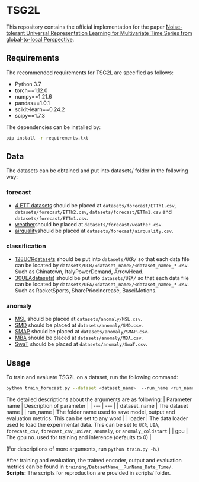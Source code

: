 # TSG2L
This repository contains the official implementation for the paper [Noise-tolerant Universal Representation Learning for Multivariate Time Series from global-to-local Perspective](https://pdf.sciencedirectassets.com/271505/1-s2.0-S0950705125X00022/1-s2.0-S0950705125001844/main.pdf?X-Amz-Security-Token=IQoJb3JpZ2luX2VjENz%2F%2F%2F%2F%2F%2F%2F%2F%2F%2FwEaCXVzLWVhc3QtMSJHMEUCIQCMV6xn4MZ0JE031C5amNBDLetvkpydkn1AuPrkzLL5LgIgTTazPtk5iHU2pqPmSVycjSzArpda9pu8yejdv0u5y%2FIqswUIJRAFGgwwNTkwMDM1NDY4NjUiDD%2BKrvw%2BtPVRDjBvDCqQBURSeTG6Iw6KRRxWMxFMuKCOsaoN17bMAVROZKHYhYTDxc%2Bp3%2BSRirTQsSy3irscl5lJ0KqzqAb8NuppNjxGd0uDg2VKW8jLYmrOksYooswohdlHhYOzZVyeVGy0ItMdqmJE4TFNlB3ScxvyTl%2FgtaXdUM%2FxiMn2r8tQqfJiL5qX0xUcAC1zq8a5ZSALiJCA2vEb%2F0EMarl0kyi7ruXLy06GoBIDqv34hEAYoZWjV%2BIs9GePmyNpY1wbH1GMYRaxr6%2Blh2QeleMauhOYFuvi73Xyd9iFQH31JPNkAXGOUvtTmLETCq577IiZ83nuYPgQ78aeG8qfIc8Agg3wtyYLW%2FSPFXrqWXH9VQDHZs4rJ0F9YIjjEfaefZeD2hz657Adn6118W6keiVnHaTdTRJeo1bJVIxRPfFHJ%2F49hH2R%2B7hjkZ1fBAeKYEXbaejA8YLXzL0suupCbZ6Ih4Kuu%2BHQbBm63lbAzZVJS0o4iwGjZ5umYtqQjA7xeL%2Bls0I3XFK3E%2BCokOiFS1ACSd4G4wWZlHqloog5%2BK3rrP%2BeUnAtQDbPvLcEAsVAOil%2Fbu5WumU%2F230fG21XBSLdWR61qkFt2WdNc1jDe3JgnuG9bVbPuGg4f9WvPkw08yDnNL29uSvypzi%2FMEYBYhWoes22KlATnVbqrbEFxYLQOSR7AlZiqKIgKT6F2BfG%2F%2FY%2BEf4%2F8aQ5iT6M8qCIA5AOHcIXR4ORw0yUP7G%2BQdcNw37T57N5Ne%2FH4Hir5LDwi5u0lb95lPdUvYh0Ys%2BNjn3B0iAOAkWsLVkti5rolLLUj8GogMvMRrbOdern2i1K7dMStnvQkVpozHVOrfJwvZ1Fb%2BaPXZV9j%2F%2BZpUy%2BPE2Qy8QvHS%2BJFRKGMJ%2BvpL4GOrEBTI0HuiMghTXikt5CTdf6wyI8q0v%2FBMLhonYFJoqf4EjwxdUItBewar8TUJm7mNfcFjwagaz4Jodd93KHDgjXk9vYXVZ0uL1fDKK%2FNdip4AEdugmdtEyxYwQzDxw3qaozWxOc9ETbYQUt%2ByXdPmmTY7WdgpvXzBha3MjAHXzvCzzc3%2Be9slOrVMtSTATFKozfNLzHDU6vC0osWw8Ztnn3aereTEhGmE89m75jZ%2Fxi6QEm&X-Amz-Algorithm=AWS4-HMAC-SHA256&X-Amz-Date=20250306T041355Z&X-Amz-SignedHeaders=host&X-Amz-Expires=300&X-Amz-Credential=ASIAQ3PHCVTY5CAPX4ZG%2F20250306%2Fus-east-1%2Fs3%2Faws4_request&X-Amz-Signature=8d83f16bfa37adf5325130d5215cc8d6907afa2ce717bb9cd22778f8d576cb44&hash=6b0545151c4240d9863c9e9cecd244bb2ae1a80b6fcb0250c5eb21d08fb5a221&host=68042c943591013ac2b2430a89b270f6af2c76d8dfd086a07176afe7c76c2c61&pii=S0950705125001844&tid=spdf-987f48c5-039f-46f3-8f1f-73fd32914116&sid=1760c6c82bd4f343ba791930b9d31fce0b0cgxrqa&type=client&tsoh=d3d3LnNjaWVuY2VkaXJlY3QuY29t&rh=d3d3LnNjaWVuY2VkaXJlY3QuY29t&ua=050d5b51070454560751&rr=91bf05f48986d041&cc=cn).

## Requirements
The recommended requirements for TSG2L are specified as follows:

- Python 3.7
- torch==1.12.0
- numpy==1.21.6
- pandas==1.0.1
- scikit-learn==0.24.2
- scipy==1.7.3

The dependencies can be installed by:
```bash
pip install -r requirements.txt
```
## Data 
The datasets can be obtained and put into datasets/ folder in the following way:
### forecast
- [4 ETT datasets](https://github.com/zhouhaoyi/ETDataset) should be placed at `datasets/forecast/ETTh1.csv`, `datasets/forecast/ETTh2.csv`, `datasets/forecast/ETTm1.csv` and `datasets/forecast/ETTm1.csv`.
- [weather](https://archive.ics.uci.edu/dataset/381/beijing+pm2+5+data)should be placed at `datasets/forecast/weather.csv`.
- [airquality](https://archive.ics.uci.edu/dataset/360/air+quality)should be placed at `datasets/forecast/airquality.csv`.
### classification
- [128UCRdatasets](https://www.cs.ucr.edu/~eamonn/time_series_data_2018) should be put into `datasets/UCR/` so that each data file can be located by `datasets/UCR/<dataset_name>/<dataset_name>_*.csv`.
Such as Chinatown, ItalyPowerDemand, ArrowHead.
- [30UEAdatasets](http://www.timeseriesclassification.com/dataset.php)) should be put into `datasets/UEA/` so that each data file can be located by `datasets/UEA/<dataset_name>/<dataset_name>_*.csv`.
Such as RacketSports, SharePriceIncrease, BasciMotions.
### anomaly
- [MSL](https://github.com/zhouhaoyi/ETDataset) should be placed at `datasets/anomaly/MSL.csv`.
- [SMD](https://github.com/NetManAIOps/OmniAnomaly) should be placed at `datasets/anomaly/SMD.csv`.
- [SMAP](https://en.wikipedia.org/wiki/Soil_Moisture_Active_Passive) should be placed at `datasets/anomaly/SMAP.csv`.
- [MBA](https://paperswithcode.com/dataset/mit-bih-arrhythmia-database) should be placed at `datasets/anomaly/MBA.csv`.
- [SwaT](https://drive.google.com/drive/folders/1ABZKdclka3e2NXBSxS9z2YF59p7g2Y5I) should be placed at `datasets/anomaly/SwaT.csv`.
## Usage
To train and evaluate TSG2L on a dataset, run the following command:
```bash
python train_forecast.py --dataset <dataset_name>  --run_name <run_name> --loader <loader> --gpu <gpu> 
```
The detailed descriptions about the arguments are as following:
| Parameter name | Description of parameter |
| --- | --- |
| dataset_name | The dataset name |
| run_name | The folder name used to save model, output and evaluation metrics. This can be set to any word |
| loader | The data loader used to load the experimental data. This can be set to `UCR`, `UEA`, `forecast_csv`, `forecast_csv_univar`, `anomaly`, or `anomaly_coldstart` |
| gpu | The gpu no. used for training and inference (defaults to 0) |

(For descriptions of more arguments, run `python train.py -h`.)

After training and evaluation, the trained encoder, output and evaluation metrics can be found in `training/DatasetName__RunName_Date_Time/`. 
**Scripts:** The scripts for reproduction are provided in scripts/ folder.
